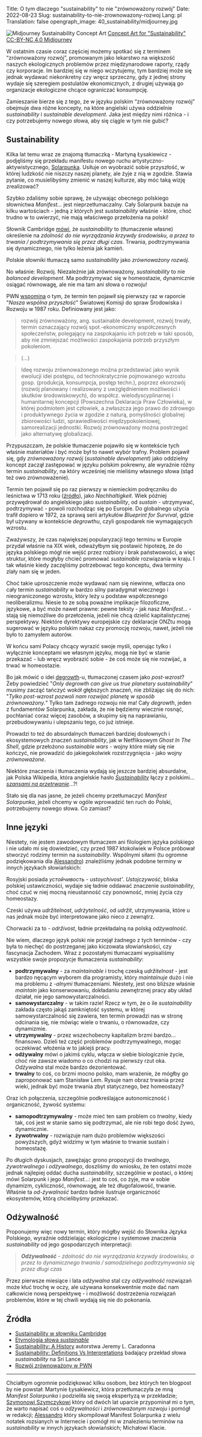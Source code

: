 Title: O tym dlaczego "sustainability" to nie "zrównoważony rozwój"
Date: 2022-08-23
Slug: sustainability-to-nie-zrownowazony-rozwoj
Lang: pl
Translation: false
opengraph_image: 40_sustainability/midjourney.jpg

![Midjourney Sustainability Concept Art](/images/40_sustainability/midjourney.jpg)
[Concept Art for "Sustainability" CC-BY-NC 4.0 Midjourney](https://midjourney.gitbook.io/docs/billing#commercial-terms)

W ostatnim czasie coraz częściej możemy spotkać się z terminem “zrównoważony rozwój”, promowanym jako lekarstwo na większość naszych ekologicznych problemów przez międzynarodowe raporty, rządy czy korporacje. Im bardziej się w niego wczytujemy, tym bardziej może się jednak wydawać niekonkretny czy wręcz sprzeczny, gdy z jednej strony wydaje się szeregiem postulatów ekonomicznych, z drugiej używają go organizacje ekologiczne chcące ograniczać konsumpcję.

Zamieszanie bierze się z tego, że w języku polskim “zrównoważony rozwój” obejmuje dwa różne koncepty, na które angielski używa oddzielnie _sustainability_ i _sustainable development_. Jaka jest między nimi różnica - i czy potrzebujemy nowego słowa, aby się ciągle w tym nie gubić?

## Sustainability

Kilka lat temu wraz ze znajomą tłumaczką - Martyną Łysakiewicz - podjęliśmy się przekładu manifestu nowego ruchu artystyczno-aktywistycznego, [Solarpunka](/manifest-solarpunka-pl). Usiłuje on wyobrazić sobie przyszłość, w której ludzkość nie niszczy naszej planety, ale żyje z nią w zgodzie. Stawia pytanie, co musielibyśmy zmienić w naszej kulturze, aby móc taką wizję zrealizować?

Szybko zdaliśmy sobie sprawę, że używając obecnego polskiego słownictwa _Manifest..._ jest nieprzetłumaczalny. Cały Solarpunk bazuje na kilku wartościach - jedną z których jest _sustainability_ właśnie - które, choć trudno w to uwierzyć, nie mają właściwego przełożenia na polski!

Słownik Cambridge [mówi](https://dictionary.cambridge.org/dictionary/english/sustainability), że _sustainability_ to (tłumaczenie własne) określenie na _zdolność do nie wyrządzania krzywdy środowisku, a przez to trwania / podtrzymywania się przez długi czas_. Trwania, podtrzymywania się dynamicznego, nie tylko leżenia jak kamień.

Polskie słowniki tłumaczą samo _sustainability_ jako _zrównoważony rozwój_.

No właśnie: Rozwój. Niezależnie jak zrównoważony, _sustainability_ to nie _balanced development_. Ma podtrzymywać się w homeostazie, dynamicznie osiągać równowagę, ale nie ma tam ani słowa o rozwoju! 

PWN [wspomina](https://encyklopedia.pwn.pl/haslo/rozwoj-zrownowazony;3969442.html) o tym, że termin ten pojawił się pierwszy raz w raporcie "_Nasza wspólna przyszłość_" Światowej Komisji do spraw Środowiska i Rozwoju w 1987 roku. Definiowany jest jako:

> rozwój zrównoważony, ang. sustainable development, rozwój trwały, termin oznaczający rozwój społ.-ekonomiczny współczesnych społeczeństw, polegający na zaspokajaniu ich potrzeb w taki sposób, aby nie zmniejszać możliwości zaspokajania potrzeb przyszłym pokoleniom.

> (...)

> Ideę rozwoju zrównoważonego można przedstawiać jako wynik ewolucji idei postępu, od technokratycznie pojmowanego wzrostu gosp. (produkcja, konsumpcja, postęp techn.), poprzez ekorozwój (rozwój planowany i realizowany z uwzględnieniem możliwości i skutków środowiskowych), do współcz. wielodyscyplinarnej i humanitarnej koncepcji (Powszechna Deklaracja Praw Człowieka), w której podmiotem jest człowiek, a zwłaszcza jego prawo do zdrowego i produktywnego życia w zgodzie z naturą, pomyślności globalnej zbiorowości ludzi, sprawiedliwości międzypokoleniowej, samorealizacji jednostki. Rozwój zrównoważony można postrzegać jako alternatywę globalizacji.

Przypuszczam, że polskie tłumaczenie pojawiło się w kontekście tych właśnie materiałów i być może był to nawet wybór trafny. Problem pojawił się, gdy _zrównoważony rozwój_ (_sustainable development_) jako oddzielny koncept zaczął zastępować w języku polskim pokrewny, ale wyraźnie różny termin _sustainability_, na który wcześniej nie mieliśmy własnego słowa (stąd też owo zrównoważenie).

Termin ten pojawił się po raz pierwszy w niemieckim podręczniku do leśnictwa w 1713 roku ([źródło](https://www.randrmagonline.com/articles/88041-sustainability-history-of-the-word-and-its-meaning-today)), jako _Nachhaltigkeit_. Wiek później przywędrował do angielskiego jako _sustainability_, od _sustain_ - utrzymywać, podtrzymywać - powoli rozchodząc się po Europie. Do globalnego użycia trafił dopiero w 1972, za sprawą serii artykułów _Blueprint for Survival_, gdzie był używany w kontekście _degrowthu_, czyli gospodarek nie wymagających wzrostu. 

Zważywszy, że czas największej popularyzacji tego terminu w Europie przydał właśnie na XIX wiek, odważyłbym się postawić hipotezę, że do języka polskiego mógł nie wejść przez rozbiory i brak państwowości, a więc struktur, które mogłyby chcieć promować _sustainable_ rozwiązania w kraju. I tak właśnie kiedy zaczęliśmy potrzebować tego konceptu, dwa terminy zlały nam się w jeden.

Choć takie uproszczenie może wydawać nam się niewinne, wtłacza ono cały termin _sustainability_ w bardzo silny paradygmat wiecznego i nieograniczonego wzrostu, który leży u podstaw współczesnego neoliberalizmu. Niesie to ze sobą poważne implikacje filozoficzne, językowe, a być może nawet prawne: pewne teksty - jak nasz _Manifest..._ - stają się niemożliwe do przełożenia, jeżeli nie chcą dzielić kapitalistycznej perspektywy. Niektóre dyrektywy europejskie czy deklaracje ONZtu mogą sugerować w języku polskim nakaz czy promocję rozwoju, nawet, jeżeli nie było to zamysłem autorów.

W końcu sami Polacy chcący wyrazić swoje myśli, operując tylko i wyłącznie konceptami we własnym języku, mogą nie być w stanie przekazać - lub wręcz wyobrazić sobie - że coś może się nie rozwijać, a trwać w homeostazie.

Bo jak mówić o idei [degrowth](https://pl.wikipedia.org/wiki/Degrowth)-u, tłumaczonej czasem jako _post-wzrost_? Żeby powiedzieć "_Only degrowth can give us true planetary sustainability_" musimy zacząć tańczyć wokół głębszych znaczeń, nie zbliżając się do nich: "_Tylko post-wzrost pozwoli nam rozwijać planetę w sposób zrównoważony._" Tylko tam żadnego rozwoju nie ma! Cały _degrowth_, jeden z fundamentów Solarpunka, zakłada, że nie będziemy wiecznie rosnąć, pochłaniać coraz więcej zasobów, a skupimy się na naprawianiu, przebudowywaniu i ulepszaniu tego, co już istnieje.

Prowadzi to też do absurdalnych tłumaczeń bardziej dosłownych i ekosystemowych znaczeń _sustainability_, jak w Netfliksowym _Ghost In The Shell_, gdzie przełożono _sustainable wars_ - wojny które miały się nie kończyć, nie prowadzić do jakiegokolwiek rozstrzygnięcia - jako wojny _zrównoważone_.

Niektóre znaczenia i tłumaczenia wydają się jeszcze bardziej absurdalne, jak Polska Wikipedia, która angielskie hasło [_Sustainability_](https://en.wikipedia.org/wiki/Sustainability) łączy z polskimi... [_szansami na przetrwanie_](https://pl.wikipedia.org/wiki/Szanse_na_przetrwanie)...?!

Stało się dla nas jasne, że jeżeli chcemy przetłumaczyć _Manifest Solarpunka_, jeżeli chcemy w ogóle wprowadzić ten ruch do Polski, potrzebujemy nowego słowa. Co zamiast?

## Inne języki

Niestety, nie jestem zawodowym tłumaczem ani filologiem języka polskiego i nie udało mi się dowiedzieć, czy przed 1987 ktokolwiek w Polsce próbował stworzyć rodzimy termin na _sustainability_. Wspólnymi siłami (tu ogromne podziękowania dla [Alessandro](https://re-des.org)) znaleźliśmy jednak podobne terminy w innych językach słowiańskich:

Rosyjski posiada _устойчивость_ - _ustoychivost'_. _Ustojczywość_, bliska polskiej ustawiczności, wydaje się ładnie oddawać znaczenie _sustainability_, choć czuć w niej mocną nieustanność czy ponowność, mniej życia czy homeostazy.

Czeski używa _udržitelnost_, _udrżytelność_, od _udržit_, utrzymywania, które u nas jednak może być interpretowane jako nieco z zewnątrz.

Chorwacki za to - _održivost_, ładnie przekładalną na polską _odżywalność_.

Nie wiem, dlaczego język polski nie przejął żadnego z tych terminów - czy była to niechęć do postrzeganej jako kiczowata słowiańskości, czy fascynacja Zachodem. Wraz z pozostałymi tłumaczami wypisaliśmy wszystkie swoje propozycje tłumaczenia _sustainability_:

- **podtrzymywalny** - za _maintainable_ i trochę czeską _udržitelnost_  - jest bardzo nęcącym wyborem dla programisty, który _maintainuje_ dużo i nie ma problemu z _-alnymi_ tłumaczeniami. Niestety, jest ono bliższe właśnie _maintain_ jako konserwowaniu, dokładaniu zewnętrznej pracy aby układ działał, nie jego samowystarczalności.
- **samowystarczalny** - w takim razie! Rzecz w tym, że o ile _sustainability_ zakłada często jakąś zamkniętość systemu, w której samowystarczalność się zawiera, ten termin prowadzi nas w stronę odcinania się, nie mówiąc wiele o trwaniu, o równowadze, czy dynamizmie.
- **utrzymywalny** - przez wszechobecny kapitalizm brzmi bardzo... finansowo. Dzieli też część problemów podtrzymywalnego, mogąc oczekiwać włożenia w to jakiejś pracy.
- **odżywalny** mówi o jakimś cyklu, włącza w siebie biologicznie życie, choć nie zawsze wiadomo o co chodzi na pierwszy rzut oka. _Odżywalna_ stal może bardzo dezorientować.
- **trwalny** to coś, co brzmi mocno polsko, mam wrażenie, że mógłby go zaproponować sam Stanisław Lem. Rysuje nam obraz trwania przez wieki, jednak być może trwania zbyt statycznego, bez homeostazy?

Oraz ich połączenia, szczególnie podkreślające autonomiczność i organiczność, żywość systemu:

- **samopodtrzymywalny** - może mieć ten sam problem co _trwalny_, kiedy tak, coś jest w stanie samo się podtrzymać, ale nie robi tego dość żywo, dynamicznie.
- **żywotrwalny** - rozwiązuje nam dużo problemów większości powyższych, gdyż widzimy w tym właśnie to trwanie sustain i homeostazę.

Po długich dyskusjach, zawężając grono propozycji do _trwalnego_, _żywotrwalnego_ i _odżywalnego_, doszliśmy do wniosku, że ten ostatni może jednak najlepiej oddać ducha _sustainability_, szczególnie w postaci, o której mówi Solarpunk i jego _Manifest..._: jest to coś, co żyje, ma w sobie dynamizm, cykliczność, równowagę, ale też długofalowość, trwanie. Właśnie ta _od-żywalność_ bardzo ładnie ilustruje organiczność ekosystemów, którą chcielibyśmy przekazać.

## Odżywalność

Proponujemy więc nowy termin, który mógłby wejść do Słownika Języka Polskiego, wyraźnie oddzielając ekologiczne i systemowe znaczenia _sustainability_ od jego gospodarczych interpretacji:

> _**Odżywalność**_ - _zdolność do nie wyrządzania krzywdy środowisku, a przez to dynamicznego trwania / samodzielnego podtrzymywania się przez długi czas_

Przez pierwsze miesiące i lata _odżywalna_ stal czy _odżywalność_ rozwiązań może kłuć trochę w oczy, ale używana konsekwentnie może dać nam całkowicie nową perspektywę - i możliwość dostrzeżenia rozwiązań problemów, które w tej chwili wydają się nie do pokonania.

## Źródła

- [Sustainability w słowniku Cambridge](https://dictionary.cambridge.org/dictionary/english/sustainability)
- [Etymologia słowa _sustainable_](https://www.etymonline.com/word/sustainable)
- [Sustainability: A History](https://books.google.pl/books?hl=en&lr=&id=G2vrAwAAQBAJ&oi=fnd&pg=PP1&dq=sustainability+etymology#v=onepage&q=sustainability%20etymology&f=false) autorstwa Jeremy L. Caradonna
- [Sustainability: Definitions Vs Interpretations](https://www.researchgate.net/profile/Jayantha-Kalansooriya/publication/348065840_Sustainability_Definitions_Vs_Interpretations/links/5fee304e45851553a00d1420/Sustainability-Definitions-Vs-Interpretations.pdf) badający przekład słowa _sustainability_ na Sri Lance
- [Rozwój zrównoważony w PWN](https://encyklopedia.pwn.pl/haslo/rozwoj-zrownowazony;3969442.html)

---

Chciałbym ogromnie podziękować kilku osobom, bez których ten blogpost by nie powstał: Martynie Łysakiewicz, która przetłumaczyła ze mną _Manifest Solarpunka_ i podzieliła się swoją ekspertyzą w przekładzie; [Szymonowi Szymczykowi](https://twitter.com/SzymonSz) który od dwóch lat uparcie przypominał mi o tym, że warto napisać coś o _odżywalności_ i _zrównoważonym rozwoju_ i pomógł w redakcji; [Alessandro](https://www.re-des.org/manifest-solarpunka-polski/) który skompilował Manifest Solarpunka z wielu notatek rozsianych w Internecie i pomógł mi w znalezieniu terminów na _sustainability_ w innych językach słowiańskich; Michałowi Klacie.